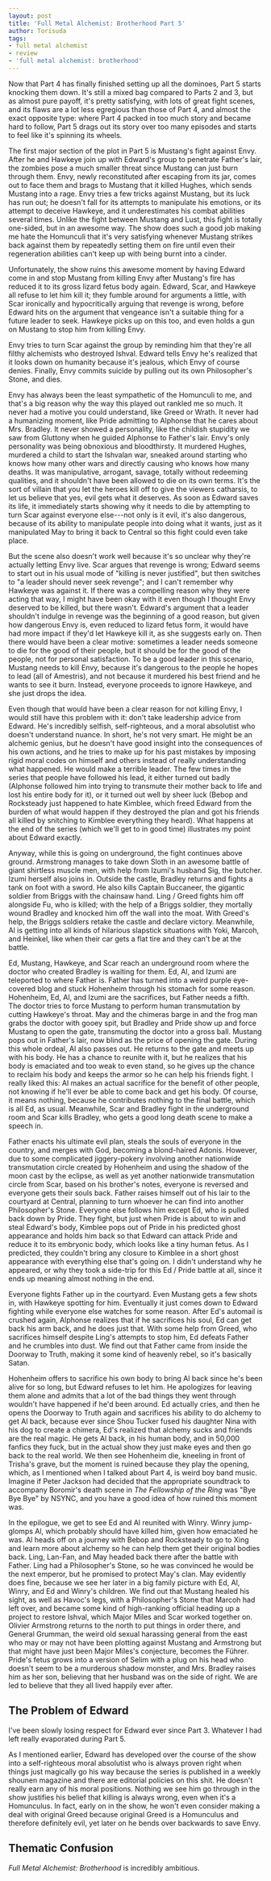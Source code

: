 ```yaml
---
layout: post
title: 'Full Metal Alchemist: Brotherhood Part 5'
author: Torisuda
tags:
- full metal alchemist
- review
- 'full metal alchemist: brotherhood'
---
```


Now that Part 4 has finally finished setting up all the dominoes, Part 5 starts knocking them down. It's still a mixed bag compared to Parts 2 and 3, but as almost pure payoff, it's pretty satisfying, with lots of great fight scenes, and its flaws are a lot less egregious than those of Part 4, and almost the exact opposite type: where Part 4 packed in too much story and became hard to follow, Part 5 drags out its story over too many episodes and starts to feel like it's spinning its wheels.

The first major section of the plot in Part 5 is Mustang's fight against Envy. After he and Hawkeye join up with Edward's group to penetrate Father's lair, the zombies pose a much smaller threat since Mustang can just burn through them. Envy, newly reconstituted after escaping from its jar, comes out to face them and brags to Mustang that it killed Hughes, which sends Mustang into a rage. Envy tries a few tricks against Mustang, but its luck has run out; he doesn't fall for its attempts to manipulate his emotions, or its attempt to deceive Hawkeye, and it underestimates his combat abilities several times. Unlike the fight between Mustang and Lust, this fight is totally one-sided, but in an awesome way. The show does such a good job making me hate the Homunculi that it's very satisfying whenever Mustang strikes back against them by repeatedly setting them on fire until even their regeneration abilities can't keep up with being burnt into a cinder.

Unfortunately, the show ruins this awesome moment by having Edward come in and stop Mustang from killing Envy after Mustang's fire has reduced it to its gross lizard fetus body again. Edward, Scar, and Hawkeye all refuse to let him kill it; they fumble around for arguments a little, with Scar ironically and hypocritically arguing that revenge is wrong, before Edward hits on the argument that vengeance isn't a suitable thing for a future leader to seek. Hawkeye picks up on this too, and even holds a gun on Mustang to stop him from killing Envy.

Envy tries to turn Scar against the group by reminding him that they're all filthy alchemists who destroyed Ishval. Edward tells Envy he's realized that it looks down on humanity because it's jealous, which Envy of course denies. Finally, Envy commits suicide by pulling out its own Philosopher's Stone, and dies.

Envy has always been the least sympathetic of the Homunculi to me, and that's a big reason why the way this played out rankled me so much. It never had a motive you could understand, like Greed or Wrath. It never had a humanizing moment, like Pride admitting to Alphonse that he cares about Mrs. Bradley. It never showed a personality, like the childish stupidity we saw from Gluttony when he guided Alphonse to Father's lair. Envy's only personality was being obnoxious and bloodthirsty. It murdered Hughes, murdered a child to start the Ishvalan war, sneaked around starting who knows how many other wars and directly causing who knows how many deaths. It was manipulative, arrogant, savage, totally without redeeming qualities, and it shouldn't have been allowed to die on its own terms. It's the sort of villain that you let the heroes kill off to give the viewers catharsis, to let us believe that yes, evil gets what it deserves. As soon as Edward saves its life, it immediately starts showing why it needs to die by attempting to turn Scar against everyone else---not only is it evil, it's also dangerous, because of its ability to manipulate people into doing what it wants, just as it manipulated May to bring it back to Central so this fight could even take place.

But the scene also doesn't work well because it's so unclear why they're actually letting Envy live. Scar argues that revenge is wrong; Edward seems to start out in his usual mode of "killing is never justified", but then switches to "a leader should never seek revenge"; and I can't remember why Hawkeye was against it. If there was a compelling reason why they were acting that way, I might have been okay with it even though I thought Envy deserved to be killed, but there wasn't. Edward's argument that a leader shouldn't indulge in revenge was the beginning of a good reason, but given how dangerous Envy is, even reduced to lizard fetus form, it would have had more impact if they'd let Hawkeye kill it, as she suggests early on. Then there would have been a clear motive: sometimes a leader needs someone to die for the good of their people, but it should be for the good of the people, not for personal satisfaction. To be a good leader in this scenario, Mustang needs to kill Envy, because it's dangerous to the people he hopes to lead (all of Amestris), and not because it murdered his best friend and he wants to see it burn. Instead, everyone proceeds to ignore Hawkeye, and she just drops the idea.

Even though that would have been a clear reason for not killing Envy, I would still have this problem with it: don't take leadership advice from Edward. He's incredibly selfish, self-righteous, and a moral absolutist who doesn't understand nuance. In short, he's not very smart. He might be an alchemic genius, but he doesn't have good insight into the consequences of his own actions, and he tries to make up for his past mistakes by imposing rigid moral codes on himself and others instead of really understanding what happened. He would make a terrible leader. The few times in the series that people have followed his lead, it either turned out badly (Alphonse followed him into trying to transmute their mother back to life and lost his entire body for it), or it turned out well by sheer luck (Bebop and Rocksteady just happened to hate Kimblee, which freed Edward from the burden of what would happen if they destroyed the plan and got his friends all killed by snitching to Kimblee everything they heard). What happens at the end of the series (which we'll get to in good time) illustrates my point about Edward exactly.

Anyway, while this is going on underground, the fight continues above ground. Armstrong manages to take down Sloth in an awesome battle of giant shirtless muscle men, with help from Izumi's husband Sig, the butcher. Izumi herself also joins in. Outside the castle, Bradley returns and fights a tank on foot with a sword. He also kills Captain Buccaneer, the gigantic soldier from Briggs with the chainsaw hand. Ling / Greed fights him off alongside Fu, who is killed; with the help of a Briggs soldier, they mortally wound Bradley and knocked him off the wall into the moat. With Greed's help, the Briggs soldiers retake the castle and declare victory. Meanwhile, Al is getting into all kinds of hilarious slapstick situations with Yoki, Marcoh, and Heinkel, like when their car gets a flat tire and they can't be at the battle.

Ed, Mustang, Hawkeye, and Scar reach an underground room where the doctor who created Bradley is waiting for them. Ed, Al, and Izumi are teleported to where Father is. Father has turned into a weird purple eye-covered blog and stuck Hohenheim through his stomach for some reason. Hohenheim, Ed, Al, and Izumi are the sacrifices, but Father needs a fifth. The doctor tries to force Mustang to perform human transmutation by cutting Hawkeye's throat. May and the chimeras barge in and the frog man grabs the doctor with gooey spit, but Bradley and Pride show up and force Mustang to open the gate, transmuting the doctor into a gross ball. Mustang pops out in Father's lair, now blind as the price of opening the gate. During this whole ordeal, Al also passes out. He returns to the gate and meets up with his body. He has a chance to reunite with it, but he realizes that his body is emaciated and too weak to even stand, so he gives up the chance to reclaim his body and keeps the armor so he can help his friends fight. I really liked this: Al makes an actual sacrifice for the benefit of other people, not knowing if he'll ever be able to come back and get his body. Of course, it means nothing, because he contributes nothing to the final battle, which is all Ed, as usual. Meanwhile, Scar and Bradley fight in the underground room and Scar kills Bradley, who gets a good long death scene to make a speech in.

Father enacts his ultimate evil plan, steals the souls of everyone in the country, and merges with God, becoming a blond-haired Adonis. However, due to some complicated jiggery-pokery involving another nationwide transmutation circle created by Hohenheim and using the shadow of the moon cast by the eclipse, as well as yet another nationwide transmutation circle from Scar, based on his brother's notes, everyone is reversed and everyone gets their souls back. Father raises himself out of his lair to the courtyard at Central, planning to turn whoever he can find into another Philosopher's Stone. Everyone else follows him except Ed, who is pulled back down by Pride. They fight, but just when Pride is about to win and steal Edward's body, Kimblee pops out of Pride in his predicted ghost appearance and holds him back so that Edward can attack Pride and reduce it to its embryonic body, which looks like a tiny human fetus. As I predicted, they couldn't bring any closure to Kimblee in a short ghost appearance with everything else that's going on. I didn't understand why he appeared, or why they took a side-trip for this Ed / Pride battle at all, since it ends up meaning almost nothing in the end.

Everyone fights Father up in the courtyard. Even Mustang gets a few shots in, with Hawkeye spotting for him. Eventually it just comes down to Edward fighting while everyone else watches for some reason. After Ed's automail is crushed again, Alphonse realizes that if he sacrifices his soul, Ed can get back his arm back, and he does just that. With some help from Greed, who sacrifices himself despite Ling's attempts to stop him, Ed defeats Father and he crumbles into dust. We find out that Father came from inside the Doorway to Truth, making it some kind of heavenly rebel, so it's basically Satan.

Hohenheim offers to sacrifice his own body to bring Al back since he's been alive for so long, but Edward refuses to let him. He apologizes for leaving them alone and admits that a lot of the bad things they went through wouldn't have happened if he'd been around. Ed actually cries, and then he opens the Doorway to Truth again and sacrifices his ability to do alchemy to get Al back, because ever since Shou Tucker fused his daughter Nina with his dog to create a chimera, Ed's realized that alchemy sucks and friends are the real magic. He gets Al back, in his human body, and in 50,000 fanfics they fuck, but in the actual show they just make eyes and then go back to the real world. We then see Hohenheim die, kneeling in front of Trisha's grave, but the moment is ruined because they play the opening, which, as I mentioned when I talked about Part 4, is weird boy band music. Imagine if Peter Jackson had decided that the appropriate soundtrack to accompany Boromir's death scene in _The Fellowship of the Ring_ was "Bye Bye Bye" by NSYNC, and you have a good idea of how ruined this moment was.

In the epilogue, we get to see Ed and Al reunited with Winry. Winry jump-glomps Al, which probably should have killed him, given how emaciated he was. Al heads off on a journey with Bebop and Rocksteady to go to Xing and learn more about alchemy so he can help them get their original bodies back. Ling, Lan-Fan, and May headed back there after the battle with Father. Ling had a Philosopher's Stone, so he was convinced he would be the next emperor, but he promised to protect May's clan. May evidently does fine, because we see her later in a big family picture with Ed, Al, Winry, and Ed and Winry's children. We find out that Mustang healed his sight, as well as Havoc's legs, with a Philosopher's Stone that Marcoh had left over, and became some kind of high-ranking official heading up a project to restore Ishval, which Major Miles and Scar worked together on. Olivier Armstrong returns to the north to put things in order there, and General Grumman, the weird old sexual harassing general from the east who may or may not have been plotting against Mustang and Armstrong but that might have just been Major Miles's conjecture, becomes the Führer. Pride's fetus grows into a version of Selim with a plug on his head who doesn't seem to be a murderous shadow monster, and Mrs. Bradley raises him as her son, believing that her husband was on the side of right. We are led to believe that they all lived happily ever after.

## The Problem of Edward

I've been slowly losing respect for Edward ever since Part 3. Whatever I had left really evaporated during Part 5. 

As I mentioned earlier, Edward has developed over the course of the show into a self-righteous moral absolutist who is always proven right when things just magically go his way because the series is published in a weekly shounen magazine and there are editorial policies on this shit. He doesn't really earn any of his moral positions. Nothing we see him go through in the show justifies his belief that killing is always wrong, even when it's a Homunculus. In fact, early on in the show, he won't even consider making a deal with original Greed because original Greed is a Homunculus and therefore definitely evil, yet later on he bends over backwards to save Envy. 

## Thematic Confusion

_Full Metal Alchemist: Brotherhood_ is incredibly ambitious. 
